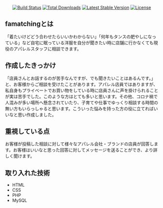 <p align="center">
<a href="https://travis-ci.org/laravel/framework"><img src="https://travis-ci.org/laravel/framework.svg" alt="Build Status"></a>
<a href="https://packagist.org/packages/laravel/framework"><img src="https://poser.pugx.org/laravel/framework/d/total.svg" alt="Total Downloads"></a>
<a href="https://packagist.org/packages/laravel/framework"><img src="https://poser.pugx.org/laravel/framework/v/stable.svg" alt="Latest Stable Version"></a>
<a href="https://packagist.org/packages/laravel/framework"><img src="https://poser.pugx.org/laravel/framework/license.svg" alt="License"></a>
</p>

## famatchingとは

「着たいけどどう合わせたらいいかわからない」「何年もタンスの肥やしになっている」など自宅に眠っている洋服を自分が聞きたい時に店舗に行かなくても現役のアパレルスタッフに相談できます。


## 作成したきっかけ

「店員さんとお話するのが苦手なんですが、でも聞きたいことはあるんです。」と、お客様からご相談を受けたことがあります。アパレル店員ではありますが、私自身もプライベートでお買い物をしている時に店員さんに声を掛けられることが実は苦手でした。このような方はとても多いと思います。その他、コロナ禍で人混みが多い場所へ懸念されていたり、子育てや仕事でゆっくり相談する時間の無い方もいらっしゃると思います。こういった悩みを持った方の役に立てればいいなと思い作成しました。


## 重視している点

お客様が投稿した相談に対して様々なアパレル会社・ブランドの店員が回答します。お客様はいいなと思った回答に対してメッセージを送ることができ、より詳しく聞けます。


## 取り入れた技術

- HTML
- CSS
- PHP
- MySQL

